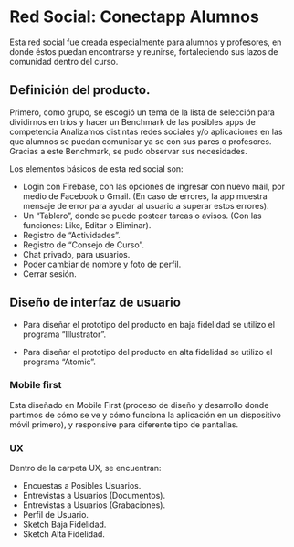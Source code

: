 # Red Social: Conectapp Alumnos

Esta red social fue creada especialmente para  alumnos y profesores, en donde éstos puedan encontrarse y reunirse, fortaleciendo sus lazos de comunidad dentro del curso. 


## Definición del producto.

Primero, como grupo, se escogió un tema de la lista de selección para  dividirnos en tríos y hacer un Benchmark  de las posibles apps de competencia Analizamos distintas redes sociales y/o aplicaciones en las que alumnos se puedan comunicar ya se con sus pares o profesores. Gracias a este Benchmark,  se pudo observar sus necesidades.

Los elementos básicos de esta red social son:

* Login con Firebase, con las opciones de ingresar con nuevo mail, por medio de Facebook o  Gmail. (En caso de errores,  la app muestra mensaje de error para ayudar al usuario a superar estos errores).
* Un “Tablero”, donde se puede postear tareas o avisos. (Con las funciones: Like, Editar o Eliminar).
* Registro de “Actividades”. 
* Registro de “Consejo de Curso”. 
* Chat privado, para usuarios. 
* Poder cambiar de nombre y foto de perfil. 
* Cerrar sesión.

## Diseño de interfaz de usuario

* Para diseñar el prototipo del producto en baja fidelidad se utilizo el programa “Illustrator”.

* Para diseñar el prototipo del producto en alta fidelidad se utilizo el programa “Atomic”.



### Mobile first

Esta diseñado en Mobile First (proceso de diseño y desarrollo donde partimos de cómo se ve y cómo funciona la aplicación en un dispositivo móvil primero), y responsive para diferente tipo de pantallas. 

### UX
Dentro de la carpeta UX, se encuentran:
- Encuestas a Posibles Usuarios.
- Entrevistas a Usuarios (Documentos).
- Entrevistas a Usuarios (Grabaciones).
- Perfil de Usuario.
- Sketch Baja Fidelidad.
- Sketch Alta Fidelidad. 

